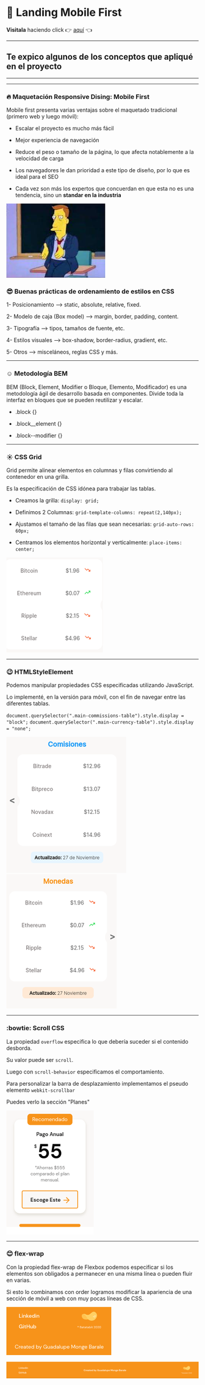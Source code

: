 # :iphone: Landing Mobile First

**Visitala** haciendo click :point_right: [aquí](https://guadamongebarale.github.io/LandingMobileFirst/index.html) :point_left:

---

## Te expico algunos de los conceptos que apliqué en el proyecto

---
---

### :fire: Maquetación Responsive Dising: Mobile First

Mobile first presenta varias ventajas sobre el maquetado tradicional (primero web y luego móvil):

* Escalar el proyecto es mucho más fácil

* Mejor experiencia de navegación 

* Reduce el peso o tamaño de la página, lo que afecta notablemente a la velocidad de carga

* Los navegadores le dan prioridad a este tipo de diseño, por lo que es ideal para el SEO

* Cada vez son más los expertos que concuerdan en que esta no es una tendencia, sino un **standar en la industria**

![mucho muy importante](./readme-image/mucho.jpeg)

### :sunglasses: Buenas prácticas de ordenamiento de estilos en CSS

1- Posicionamiento --> static, absolute, relative, fixed.

2- Modelo de caja (Box model) --> margin, border, padding, content.

3- Tipografía --> tipos, tamaños de fuente, etc.

4- Estilos visuales --> box-shadow, border-radius, gradient, etc.

5- Otros --> misceláneos, reglas CSS y más.

---
### :relaxed: Metodología BEM

BEM (Block, Element, Modifier o Bloque, Elemento, Modificador) es una metodología ágil de desarrollo basada en componentes. Divide toda la interfaz en bloques que se pueden reutilizar y escalar.

* .block {}

* .block__element {}

* .block--modifier {}

---
### :sunny: CSS Grid 

Grid permite alinear elementos en columnas y filas convirtiendo al contenedor en una grilla.

Es la especificación de CSS idónea para trabajar las tablas. 

* Creamos la grilla: `display: grid;`

* Definimos 2 Columnas: `grid-template-columns: repeat(2,140px);`

* Ajustamos el tamaño de las filas que sean necesarias: `grid-auto-rows: 60px;`

* Centramos los elementos horizontal y verticalmente: `place-items: center;`

![grid](./readme-image/tabla.png)

---
### :wink: HTMLStyleElement 


Podemos manipular propiedades CSS especificadas utilizando JavaScript.

Lo implementé, en la versión para móvil, con el fin de navegar entre las diferentes tablas.

`document.querySelector(".main-commissions-table").style.display = "block";`
`document.querySelector(".main-currency-table").style.display = "none";`

![HTMLStyleElement](./readme-image/tabla2.png)
![HTMLStyleElement](./readme-image/tabla1.png)

---
### :bowtie: Scroll CSS

La propiedad `overflow` especifica lo que debería suceder si el contenido desborda.

Su valor puede ser `scroll`.

Luego con `scroll-behavior` especificamos el comportamiento.

Para personalizar la barra de desplazamiento implementamos el pseudo elemento `webkit-scrollbar`

Puedes verlo la sección "Planes" 

![scroll](./readme-image/tarjeta.png)

---
### :blush: flex-wrap

Con la propiedad flex-wrap de Flexbox podemos especificar si los elementos  son obligados a permanecer en una misma línea o pueden fluir en varias.

Si esto lo combinamos con order logramos modificar la apariencia  de una sección de móvil a web con muy pocas líneas de CSS. 

![footer movil](./readme-image/movil-footer.png)

![footer web](./readme-image/footer.png)







